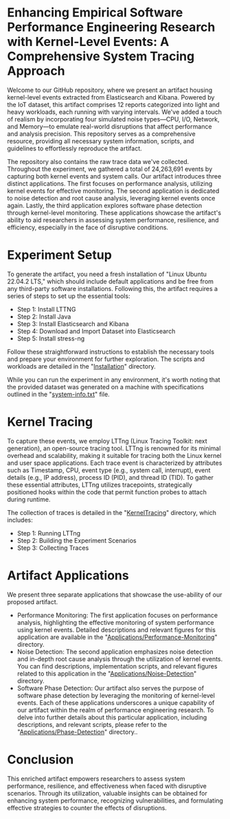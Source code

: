 # Enhancing Empirical Software Performance Engineering Research with Kernel-Level Events: A Comprehensive System Tracing Approach
Welcome to our GitHub repository, where we present an artifact housing kernel-level events extracted from Elasticsearch and Kibana. Powered by the IoT dataset, this artifact comprises 12 reports categorized into light and heavy workloads, each running with varying intervals. We've added a touch of realism by incorporating four simulated noise types—CPU, I/O, Network, and Memory—to emulate real-world disruptions that affect performance and analysis precision. This repository serves as a comprehensive resource, providing all necessary system information, scripts, and guidelines to effortlessly reproduce the artifact.

The repository also contains the raw trace data we've collected. Throughout the experiment, we gathered a total of 24,263,691 events by capturing both kernel events and system calls. Our artifact introduces three distinct applications. The first focuses on performance analysis, utilizing kernel events for effective monitoring. The second application is dedicated to noise detection and root cause analysis, leveraging kernel events once again. Lastly, the third application explores software phase detection through kernel-level monitoring. These applications showcase the artifact's ability to aid researchers in assessing system performance, resilience, and efficiency, especially in the face of disruptive conditions.

# Experiment Setup
To generate the artifact, you need a fresh installation of "Linux Ubuntu 22.04.2 LTS," which should include default applications and be free from any third-party software installations. Following this, the artifact requires a series of steps to set up the essential tools:
 
* Step 1: Install LTTNG
* Step 2: Install Java
* Step 3: Install Elasticsearch and Kibana
* Step 4: Download and Import Dataset into Elasticsearch
* Step 5: Install stress-ng

Follow these straightforward instructions to establish the necessary tools and prepare your environment for further exploration. The scripts and workloads are detailed in the "[Installation](https://github.com/mnoferestibrocku/dataset-repo/tree/main/Installation)" directory.

While you can run the experiment in any environment, it's worth noting that the provided dataset was generated on a machine with specifications outlined in the "[system-info.txt](https://github.com/mnoferestibrocku/dataset-repo/blob/main/system-info.txt)" file.

# Kernel Tracing
To capture these events, we employ LTTng (Linux Tracing Toolkit: next generation), an open-source tracing tool. LTTng is renowned for its minimal overhead and scalability, making it suitable for tracing both the Linux kernel and user space applications. Each trace event is characterized by attributes such as Timestamp, CPU, event type (e.g., system call, interrupt), event details (e.g., IP address), process ID (PID), and thread ID (TID). To gather these essential attributes, LTTng utilizes tracepoints, strategically positioned hooks within the code that permit function probes to attach during runtime.

The collection of traces is detailed in the "[KernelTracing](https://github.com/mnoferestibrocku/dataset-repo/tree/main/KernelTracing)" directory, which includes:
   - Step 1: Running LTTng
   - Step 2: Building the Experiment Scenarios
   - Step 3: Collecting Traces


# Artifact Applications
 
We present three separate applications that showcase the use-ability of our proposed artifact. 
* Performance Monitoring: The first application focuses on performance analysis, highlighting the effective monitoring of system performance using kernel events. Detailed descriptions and relevant figures for this application are available in the "[Applications/Performance-Monitoring](https://github.com/mnoferestibrocku/dataset-repo/tree/main/Applications/Performance-Monitoring)" directory.
* Noise Detection: The second application emphasizes noise detection and in-depth root cause analysis through the utilization of kernel events. You can find descriptions, implementation scripts, and relevant figures related to this application in the "[Applications/Noise-Detection](https://github.com/mnoferestibrocku/dataset-repo/tree/main/Applications/Noise-Detection)" directory.
* Software Phase Detection: Our artifact also serves the purpose of software phase detection by leveraging the monitoring of kernel-level events. Each of these applications underscores a unique capability of our artifact within the realm of performance engineering research. To delve into further details about this particular application, including descriptions, and relevant scripts, please refer to the "[Applications/Phase-Detection](https://github.com/mnoferestibrocku/dataset-repo/tree/main/Applications/Phase-Detection)" directory..


# Conclusion

This enriched artifact empowers researchers to assess system performance, resilience, and effectiveness when faced with disruptive scenarios. Through its utilization, valuable insights can be obtained for enhancing system performance, recognizing vulnerabilities, and formulating effective strategies to counter the effects of disruptions.

